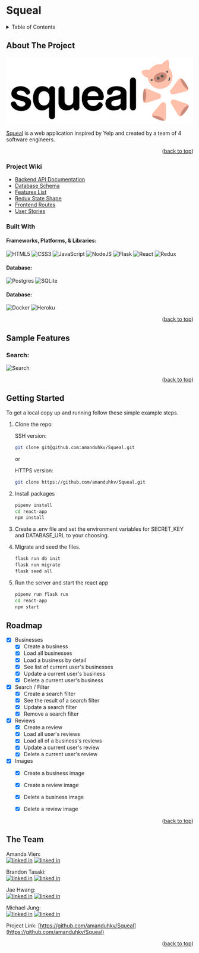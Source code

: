 # Squeal
<!-- TABLE OF CONTENTS -->
<details>
  <summary>Table of Contents</summary>
  <ol>
    <li>
      <a href="#about-the-project">About The Project</a>
      <ul>
        <li><a href="#project-wiki">Project Wiki</a></li>
        <li><a href="#built-with">Built With</a></li>
      </ul>
    </li>
    <li>
      <a href="#sample-features">Sample Features</a>
    </li>
    <li>
      <a href="#getting-started">Getting Started</a>
    </li>
    <li><a href="#roadmap">Roadmap</a></li>
    <li><a href="#the-team">The Team</a></li>
  </ol>
</details>

<!-- ABOUT THE PROJECT -->
## About The Project
![squeal-logo]

[squeal-logo]: ./assets/squeal-in-logo.png

[Squeal](https://squeal-yelp.herokuapp.com/) is a web application inspired by Yelp and created by a team of 4 software engineers.

<p align="right">(<a href="#readme-top">back to top</a>)</p>

### Project Wiki
* [Backend API Documentation](https://github.com/amanduhkv/Squeal/wiki/Backend-API-Documentation)
* [Database Schema](https://github.com/amanduhkv/Squeal/wiki/Database-Schema)
* [Features List](https://github.com/amanduhkv/Squeal/wiki/Features-List)
* [Redux State Shape](https://github.com/amanduhkv/Squeal/wiki/Redux-Store-Shape)
* [Frontend Routes](https://github.com/amanduhkv/Squeal/wiki/User-facing-(Frontend)-Routes)
* [User Stories](https://github.com/amanduhkv/Squeal/wiki/User-Stories)


### Built With
#### Frameworks, Platforms, & Libraries:
![HTML5](https://img.shields.io/badge/html5-%23E34F26.svg?style=for-the-badge&logo=html5&logoColor=white)
![CSS3](https://img.shields.io/badge/css3-%231572B6.svg?style=for-the-badge&logo=css3&logoColor=white)
![JavaScript](https://img.shields.io/badge/javascript-%23323330.svg?style=for-the-badge&logo=javascript&logoColor=%23F7DF1E)
![NodeJS](https://img.shields.io/badge/node.js-6DA55F?style=for-the-badge&logo=node.js&logoColor=white)
![Flask](https://img.shields.io/badge/flask-%23000.svg?style=for-the-badge&logo=flask&logoColor=white)
![React](https://img.shields.io/badge/react-%2320232a.svg?style=for-the-badge&logo=react&logoColor=%2361DAFB)
![Redux](https://img.shields.io/badge/redux-%23593d88.svg?style=for-the-badge&logo=redux&logoColor=white)

#### Database:
![Postgres](https://img.shields.io/badge/postgres-%23316192.svg?style=for-the-badge&logo=postgresql&logoColor=white)
![SQLite](https://img.shields.io/badge/sqlite-%2307405e.svg?style=for-the-badge&logo=sqlite&logoColor=white)

#### Database:
![Docker](https://img.shields.io/badge/docker-%230db7ed.svg?style=for-the-badge&logo=docker&logoColor=white)
![Heroku](https://img.shields.io/badge/heroku-%23430098.svg?style=for-the-badge&logo=heroku&logoColor=white)

<p align="right">(<a href="#readme-top">back to top</a>)</p>

<!-- SAMPLE FEATURES -->
## Sample Features
### Search:
![Search](https://i.imgur.com/e75RInS.gif)

<p align="right">(<a href="#readme-top">back to top</a>)</p>

<!-- GETTING STARTED -->
## Getting Started

To get a local copy up and running follow these simple example steps.

1. Clone the repo:

    SSH version:
    ```sh
    git clone git@github.com:amanduhkv/Squeal.git
    ```
    or

    HTTPS version:
    ```sh
    git clone https://github.com/amanduhkv/Squeal.git
    ```

2. Install packages
    ```sh
    pipenv install
    cd react-app
    npm install
    ```
3. Create a .env file and set the environment variables for SECRET_KEY and DATABASE_URL to your choosing.

4. Migrate and seed the files.
    ```sh
    flask run db init
    flask run migrate
    flask seed all
    ```
5. Run the server and start the react app
    ```sh
    pipenv run flask run
    cd react-app
    npm start
    ```

<!-- ROADMAP -->
## Roadmap

- [x] Businesses
    - [x] Create a business
    - [x] Load all businesses
    - [x] Load a business by detail
    - [x] See list of current user's businesses
    - [x] Update a current user's business
    - [x] Delete a current user's business
- [x] Search / Filter
    - [x] Create a search filter
    - [x] See the result of a search filter
    - [x] Update a search filter
    - [x] Remove a search filter
- [x] Reviews
    - [x] Create a review
    - [x] Load all user's reviews
    - [x] Load all of a business's reviews
    - [x] Update a current user's review
    - [x] Delete a current user's review
- [x] Images
    - [x] Create a business image
    - [x] Create a review image
    - [x] Delete a business image
    - [x] Delete a review image


<p align="right">(<a href="#readme-top">back to top</a>)</p>


<!-- CONTACT -->
## The Team

Amanda Vien:
<br>
[![linked in][linkedin-icon]][linkedin-url-amanda]
[![linked in][github-icon]][github-url-amanda]
<br>

Brandon Tasaki:
<br>
[![linked in][linkedin-icon]][linkedin-url-brandon]
[![linked in][github-icon]][github-url-brandon]
<br>

Jae Hwang:
<br>
[![linked in][linkedin-icon]][linkedin-url-jae]
[![linked in][github-icon]][github-url-jae]
<br>

Michael Jung:
<br>
[![linked in][linkedin-icon]][linkedin-url-michael]
[![linked in][github-icon]][github-url-michael]
<br>


Project Link: [https://github.com/amanduhkv/Squeal](https://github.com/amanduhkv/Squeal)

<p align="right">(<a href="#readme-top">back to top</a>)</p>



<!-- MARKDOWN LINKS & IMAGES -->
[linkedin-icon]: https://skillicons.dev/icons?i=linkedin
[github-icon]: https://skillicons.dev/icons?i=github
[linkedin-url-amanda]: https://www.linkedin.com/in/amandakvien/
[linkedin-url-brandon]: https://www.linkedin.com/in/brandon-tasaki/
[linkedin-url-jae]: https://www.linkedin.com/in/jae-hwang-71654490/
[linkedin-url-michael]: https://linkedin.com/in/michael-h-jung/
[github-url-amanda]: https://github.com/amanduhkv
[github-url-brandon]: https://github.com/MacFlyOSX
[github-url-jae]: https://github.com/jaeyoungh1
[github-url-michael]: https://github.com/michaelhjung
[React.js]: https://img.shields.io/badge/React-20232A?style=for-the-badge&logo=react&logoColor=61DAFB
[React-url]: https://reactjs.org/
